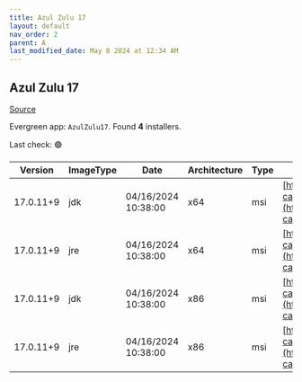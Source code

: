 ```yaml
---
title: Azul Zulu 17
layout: default
nav_order: 2
parent: A
last_modified_date: May 8 2024 at 12:34 AM
---
```


## Azul Zulu 17

[Source](https://www.azul.com/downloads/#zulu)

Evergreen app: `AzulZulu17`. Found **4** installers.

Last check: 🟢

| Version   | ImageType | Date                | Architecture | Type | URI                                                                                                                                            |
| --------- | --------- | ------------------- | ------------ | ---- | ---------------------------------------------------------------------------------------------------------------------------------------------- |
| 17.0.11+9 | jdk       | 04/16/2024 10:38:00 | x64          | msi  | [https://cdn.azul.com/zulu/bin/zulu17.50.19-ca-jdk17.0.11-win_x64.msi](https://cdn.azul.com/zulu/bin/zulu17.50.19-ca-jdk17.0.11-win_x64.msi)   |
| 17.0.11+9 | jre       | 04/16/2024 10:38:00 | x64          | msi  | [https://cdn.azul.com/zulu/bin/zulu17.50.19-ca-jre17.0.11-win_x64.msi](https://cdn.azul.com/zulu/bin/zulu17.50.19-ca-jre17.0.11-win_x64.msi)   |
| 17.0.11+9 | jdk       | 04/16/2024 10:38:00 | x86          | msi  | [https://cdn.azul.com/zulu/bin/zulu17.50.19-ca-jdk17.0.11-win_i686.msi](https://cdn.azul.com/zulu/bin/zulu17.50.19-ca-jdk17.0.11-win_i686.msi) |
| 17.0.11+9 | jre       | 04/16/2024 10:38:00 | x86          | msi  | [https://cdn.azul.com/zulu/bin/zulu17.50.19-ca-jre17.0.11-win_i686.msi](https://cdn.azul.com/zulu/bin/zulu17.50.19-ca-jre17.0.11-win_i686.msi) |
